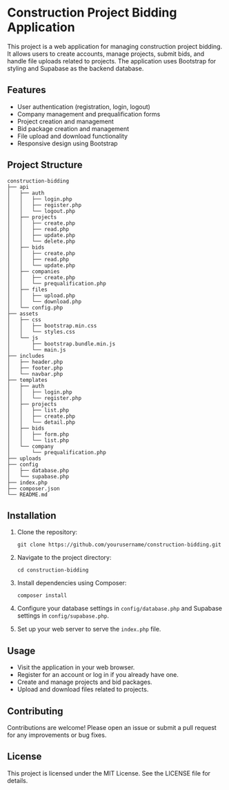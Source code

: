 # Construction Project Bidding Application

This project is a web application for managing construction project bidding. It allows users to create accounts, manage projects, submit bids, and handle file uploads related to projects. The application uses Bootstrap for styling and Supabase as the backend database.

## Features

- User authentication (registration, login, logout)
- Company management and prequalification forms
- Project creation and management
- Bid package creation and management
- File upload and download functionality
- Responsive design using Bootstrap

## Project Structure

```
construction-bidding
├── api
│   ├── auth
│   │   ├── login.php
│   │   ├── register.php
│   │   └── logout.php
│   ├── projects
│   │   ├── create.php
│   │   ├── read.php
│   │   ├── update.php
│   │   └── delete.php
│   ├── bids
│   │   ├── create.php
│   │   ├── read.php
│   │   └── update.php
│   ├── companies
│   │   ├── create.php
│   │   └── prequalification.php
│   ├── files
│   │   ├── upload.php
│   │   └── download.php
│   └── config.php
├── assets
│   ├── css
│   │   ├── bootstrap.min.css
│   │   └── styles.css
│   └── js
│       ├── bootstrap.bundle.min.js
│       └── main.js
├── includes
│   ├── header.php
│   ├── footer.php
│   └── navbar.php
├── templates
│   ├── auth
│   │   ├── login.php
│   │   └── register.php
│   ├── projects
│   │   ├── list.php
│   │   ├── create.php
│   │   └── detail.php
│   ├── bids
│   │   ├── form.php
│   │   └── list.php
│   └── company
│       └── prequalification.php
├── uploads
├── config
│   ├── database.php
│   └── supabase.php
├── index.php
├── composer.json
└── README.md
```

## Installation

1. Clone the repository:
   ```
   git clone https://github.com/yourusername/construction-bidding.git
   ```

2. Navigate to the project directory:
   ```
   cd construction-bidding
   ```

3. Install dependencies using Composer:
   ```
   composer install
   ```

4. Configure your database settings in `config/database.php` and Supabase settings in `config/supabase.php`.

5. Set up your web server to serve the `index.php` file.

## Usage

- Visit the application in your web browser.
- Register for an account or log in if you already have one.
- Create and manage projects and bid packages.
- Upload and download files related to projects.

## Contributing

Contributions are welcome! Please open an issue or submit a pull request for any improvements or bug fixes.

## License

This project is licensed under the MIT License. See the LICENSE file for details.
